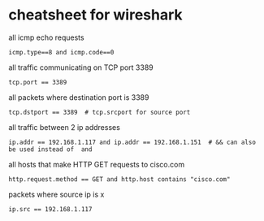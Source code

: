 # cheatsheet for wireshark

all icmp echo requests

    icmp.type==8 and icmp.code==0

all traffic communicating on TCP port 3389

    tcp.port == 3389

all packets where destination port is 3389

    tcp.dstport == 3389  # tcp.srcport for source port

all traffic between 2 ip addresses

    ip.addr == 192.168.1.117 and ip.addr == 192.168.1.151  # && can also be used instead of  and

all hosts that make HTTP GET requests to cisco.com

    http.request.method == GET and http.host contains "cisco.com"

packets where source ip is x

    ip.src == 192.168.1.117

